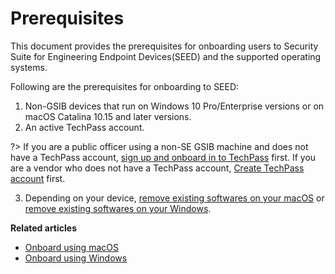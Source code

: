 # Prerequisites

This document provides the prerequisites for onboarding users to Security Suite for Engineering Endpoint Devices(SEED) and the supported operating systems.

Following are the prerequisites for onboarding to SEED:


1. Non-GSIB devices that run on Windows 10 Pro/Enterprise versions or on macOS Catalina 10.15 and later versions.
2. An active TechPass account.<!--that is linked to your WOG ID-->

?> If you are a public officer using a non-SE GSIB machine and does not have a TechPass account, [sign up and onboard in to TechPass](https://docs.developer.tech.gov.sg/docs/techpass-documentation/#/onboard-public-officers-using-non-se-machines) first. If you are a vendor who does not have a TechPass account, [Create TechPass account](https://docs.developer.tech.gov.sg/docs/techpass-documentation/#/onboard) first.

3. Depending on your device, [remove existing softwares on your macOS](seed-pre-onboarding-clean-up-instructions-for-macos) or [remove existing softwares on your Windows](seed-pre-onboarding-clean-up-instructions-for-windows).


**Related articles**
- [Onboard using macOS](seed-onboarding-instructions-for-macos)
- [Onboard using Windows](seed-onboarding-instructions-windows)
